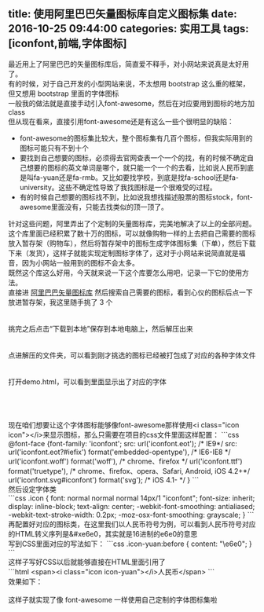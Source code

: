 title: 使用阿里巴巴矢量图标库自定义图标集
date: 2016-10-25 09:44:00
categories: 实用工具
tags: [iconfont,前端,字体图标]
---
最近用上了阿里巴巴的矢量图标库后，简直爱不释手，对小网站来说真是太好用了。<br />
有的时候，对于自己开发的小型网站来说，不太想用 bootstrap 这么重的框架，但又想用 bootstrap 里面的字体图标<br />
一般我的做法就是直接手动引入font-awesome，然后在对应要用到图标的地方加 class<br />
但从现在看来，直接引用font-awesome还是有这么一些个很明显的缺陷：<!--more--><br />
<ul>
	<li>
		font-awesome的图标集比较大，整个图标集有几百个图标，但我实际用到的图标可能只有不到十个
	</li>
	<li>
		要找到自己想要的图标，必须得去官网查表一个一个的找，有的时候不确定自己想要的图标的英文单词是哪个，就只能一个一个的去看，比如说人民币到底是叫fa-yuan还是fa-rmb。又比如要找学校，到底是找fa-school还是fa-university。这些不确定性导致了我找图标是一个很难受的过程。
	</li>
	<li>
		有的时候自己想要的图标找不到，比如说我想找描述股票的图标stock，font-awesome里面没有，只能去找类似的顶一顶了。
	</li>
</ul>
针对这些问题，阿里弄出了个定制的矢量图标库，完美地解决了以上的全部问题。<br />
这个库里面已经积累了数十万的图标，可以就像购物一样的上去把自己需要的图标放入暂存架（购物车），然后将暂存架中的图标生成字体图标集（下单），然后下载下来（发货），这样子就能实现定制图标字体了，这对于小网站来说简直就是福音，因为小网站一般用到的图标不会太多。<br />
既然这个库这么好用，今天就来说一下这个库要怎么用吧，记录一下它的使用方法。<br />
直接进 <a href="http://www.iconfont.cn/" target="_blank">阿里巴巴矢量图标库</a>&nbsp;然后搜索自己需要的图标，看到心仪的图标后点一下放进暂存架，我这里随手挑了 3 个<br />
<br />
<img src="/images/tp_old/2016/10/3394769085.jpeg" alt="" /><br />
<br />
挑完之后点击“下载到本地”保存到本地电脑上，然后解压出来<br />
<br />
<img src="/images/tp_old/2016/10/2041169918.jpeg" alt="" /><br />
<br />
点进解压的文件夹，可以看到刚才挑选的图标已经被打包成了对应的各种字体文件<br />
<br />
<img src="/images/tp_old/2016/10/479568051.jpeg" alt="" /><br />
<br />
打开demo.html，可以看到里面显示出了对应的字体<br />
<br />
<br />
<img src="/images/tp_old/2016/10/2436336547.jpeg" alt="" /><br />
<br />
<br />
现在咱们想要让这个字体图标能够像font-awesome那样使用&lt;i class="icon icon"&gt;&lt;/i&gt;来显示图标，那么只需要在项目的css文件里面这样配置：
```css
@font-face {font-family: 'iconfont';
    src: url('iconfont.eot'); /* IE9*/
    src: url('iconfont.eot?#iefix') format('embedded-opentype'), /* IE6-IE8 */
    url('iconfont.woff') format('woff'), /* chrome、firefox */
    url('iconfont.ttf') format('truetype'), /* chrome、firefox、opera、Safari, Android, iOS 4.2+*/
    url('iconfont.svg#iconfont') format('svg'); /* iOS 4.1- */
}
```
<br />
然后设定字体类<br />
```css
.icon {
    font: normal normal normal 14px/1 "iconfont";
    font-size: inherit;
    display: inline-block;
    text-align: center;
    -webkit-font-smoothing: antialiased;
    -webkit-text-stroke-width: 0.2px;
    -moz-osx-font-smoothing: grayscale;
}
```
<br />
再配置好对应的图标类，在这里我们以人民币符号为例，可以看到人民币符号对应的HTML转义序列是&amp;#xe6e0，其实就是16进制的e6e0的意思<br />
写到CSS里面对应的写法如下：
```css
.icon-yuan:before {
  content: "\e6e0";
}
```
<br />
这样子写好CSS以后就能够直接在HTML里面引用了<br />
```html
&lt;span&gt;&lt;i class="icon icon-yuan"&gt;&lt;/i&gt;人民币&lt;/span&gt;
```
<br />
效果如下：<br />
<img src="/images/tp_old/2016/10/837291486.jpeg" alt="" /><br />
<br />
这样子就实现了像 font-awesome 一样使用自己定制的字体图标集啦<br />
<br />
<br />